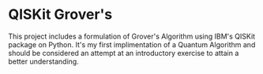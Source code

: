 # QISKit Grover's
This project includes a formulation of Grover's Algorithm using IBM's QISKit package on Python.
It's my first implimentation of a Quantum Algorithm and should be considered an attempt at an introductory exercise to attain a better understanding.
